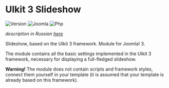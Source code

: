 # UIkit 3 Slideshow

![Version](https://img.shields.io/badge/VERSION-1.2.0-0366d6.svg?style=for-the-badge)
![Joomla](https://img.shields.io/badge/joomla-3.7+-1A3867.svg?style=for-the-badge)
![Php](https://img.shields.io/badge/php-5.6+-8892BF.svg?style=for-the-badge)

_description in Russian [here](README.ru.md)_

Slideshow, based on the UIkit 3 framework. Module for Joomla! 3.

The module contains all the basic settings implemented in the UIkit 3 framework, necessary for displaying a full-fledged slideshow.

**Warning!** The module does not contain scripts and framework styles, connect them yourself in your template (it is assumed that your template is already based on this framework).
